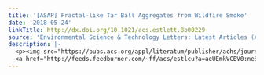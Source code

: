 ```yaml
---
title: '[ASAP] Fractal-like Tar Ball Aggregates from Wildfire Smoke'
date: '2018-05-24'
linkTitle: http://dx.doi.org/10.1021/acs.estlett.8b00229
source: 'Environmental Science & Technology Letters: Latest Articles (ACS Publications)'
description: |-
  <p><img src="https://pubs.acs.org/appl/literatum/publisher/achs/journals/content/estlcu/0/estlcu.ahead-of-print/acs.estlett.8b00229/20180524/images/medium/ez-2018-00229a_0004.gif" alt="TOC Graphic"/></p><div><cite>Environmental Science & Technology Letters</cite></div><div>DOI: 10.1021/acs.estlett.8b00229</div><div class="feedflare">
  <a href="http://feeds.feedburner.com/~ff/acs/estlcu?a=aeUEmkVCBV0:neSh3PUoM7w:yIl2AUoC8zA"><img src="http://feeds.feedburner.com/~ff/acs/estlcu?d=yIl2AUoC8zA" borde
---
```

